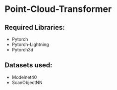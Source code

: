 # Point-Cloud-Transformer

## Required Libraries:

- Pytorch
- Pytorch-Lightning
- Pytorch3d

## Datasets used:
- Modelnet40
- ScanObjectNN
